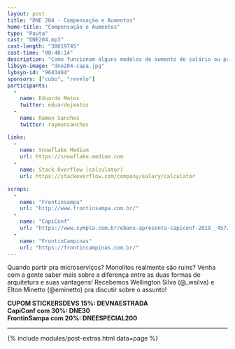 ```yaml
---
layout: post
title: "DNE 204 - Compensação e Aumentos"
home-title: "Compensação e Aumentos"
type: "Pauta"
cast: "DNE204.mp3"
cast-length: "38619745"
cast-time: "00:40:14"
description: "Como funcionam alguns modelos de aumento de salário ou promoções? Será que existe um jeito menos subjetivo de receber compensação financeira? Nesse episódio, Ramon e Eduardo debatem os formatos e as maneiras que algumas empresas tem feito na hora de dar aquele UP no salário e na carreira!"
libsyn-image: "dne204-capa.jpg"
lybsyn-id: "9643484"
sponsors: ["cubo", "revelo"]
participants:
  -
    name: Eduardo Matos
    twitter: eduardojmatos
  -
    name: Ramon Sanches
    twitter: raymonsanches

links:
  -
    name: Snowflake Medium
    url: https://snowflake.medium.com
  -
    name: Stack Overflow (calculator)
    url: https://stackoverflow.com/company/salary/calculator

scraps:
  -
    name: "Frontinsampa"
    url: "http://www.frontinsampa.com.br/"
  -
    name: "CapiConf"
    url: "https://www.sympla.com.br/ebanx-apresenta-capiconf-2019__457211?d=DNE30"
  -
    name: "FrontinCampinas"
    url: "https://frontincampinas.com.br/"
---
```


Quando partir pra microserviços? Monolitos realmente são ruins? Venha com a gente saber mais sobre a diferença entre as duas formas de arquitetura e suas vantagens! Recebemos Wellington Silva (@_wsilva) e Elton Minetto (@eminetto) pra discutir sobre o assunto!

<strong>CUPOM STICKERSDEVS 15%: DEVNAESTRADA</strong>
<br>
<strong>CapiConf com 30%: DNE30</strong>
<br>
<strong>FrontinSampa com 20%: DNEESPECIAL200</strong>

---

{% include modules/post-extras.html data=page %}
